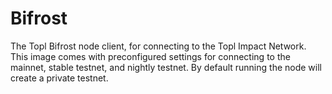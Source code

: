 # Bifrost

The Topl Bifrost node client, for connecting to the Topl Impact Network. This image comes with preconfigured settings
for connecting to the mainnet, stable testnet, and nightly testnet. By default running the node will create a private
testnet.